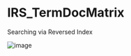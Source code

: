 # IRS_TermDocMatrix
 Searching via Reversed Index
 
![image](https://github.com/arojan-001/IRS_TermDocMatrix/assets/61918182/e6a7dd1b-79ca-4e36-aa1b-ab3d0e53a499)


